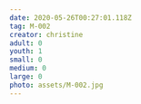 ```yaml
---
date: 2020-05-26T00:27:01.118Z
tag: M-002
creator: christine
adult: 0
youth: 1
small: 0
medium: 0
large: 0
photo: assets/M-002.jpg
---
```

